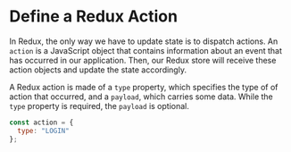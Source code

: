 # Define a Redux Action

In Redux, the only way we have to update state is to dispatch actions.
An `action` is a JavaScript object that contains information about an event that has occurred in our application.
Then, our Redux store will receive these action objects and update the state accordingly.

A Redux action is made of a `type` property, which specifies the type of of action that occurred, and a `payload`, which carries some data. While the `type` property is required, the `payload` is optional.

```js
const action = {
  type: "LOGIN"
};
```
